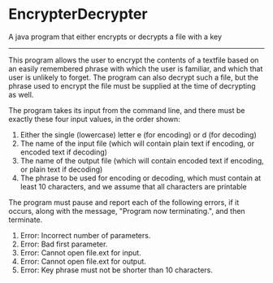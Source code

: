# EncrypterDecrypter
A java program that either encrypts or decrypts a file with a key

---

This program allows the user to encrypt the contents of a textfile based on an
easily remembered phrase with which the user is familiar, and which that user
is unlikely to forget. The program can also decrypt such a file, but the phrase
used to encrypt the file must be supplied at the time of decrypting as well.

The program takes its input from the command line, and there must be exactly
these four input values, in the order shown:
1. Either the single (lowercase) letter e (for encoding) or d (for decoding)
2. The name of the input file (which will contain plain text if encoding,
   or encoded text if decoding)
3. The name of the output file (which will contain encoded text if encoding,
   or plain text if decoding)
4. The phrase to be used for encoding or decoding, which must contain at least
   10 characters, and we assume that all characters are printable

The program must pause and report each of the following errors, if it occurs,
along with the message, "Program now terminating.", and then terminate.
1. Error: Incorrect number of parameters.
2. Error: Bad first parameter.
3. Error: Cannot open file.ext for input.
4. Error: Cannot open file.ext for output.
5. Error: Key phrase must not be shorter than 10 characters.
                                                                
